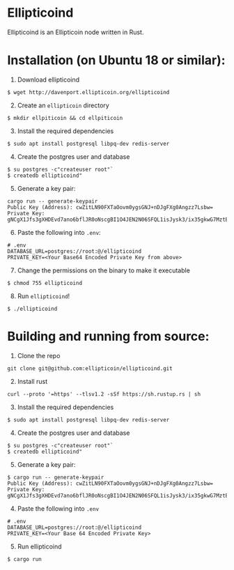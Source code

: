 Ellipticoind
==========

Ellipticoind is an Ellipticoin node written in Rust.

Installation (on Ubuntu 18 or similar):
==========================
1. Download ellipticoind

```
$ wget http://davenport.ellipticoin.org/ellipticoind
```

2. Create an `ellipticoin` directory

```
$ mkdir ellpiticoin && cd ellpiticoin
```


3. Install the required dependencies

```
$ sudo apt install postgresql libpq-dev redis-server
```

4. Create the postgres user and database

```
$ su postgres -c"createuser root"`
$ createdb ellipticoind"
```

5. Generate a key pair:

```
cargo run -- generate-keypair
Public Key (Address): cwZitLN90FXTaOovm0ygsGNJ+nDJgFXg0Angzz7Lsbw=
Private Key: gNCgX1Jfs3gXHDEvd7ano6bflJR0oNscgBI1O4JEN2N06SFQL1isJysk3/ix35gkwG7MztBrGv2iO/q2Th7SnQ==
```


6. Paste the following into `.env`:

```
# .env
DATABASE_URL=postgres://root:@/ellipticoind
PRIVATE_KEY=<Your Base64 Encoded Private Key from above>
```

7. Change the permissions on the binary to make it executable

```
$ chmod 755 ellipticoind
```

8. Run `ellipticoind`!

```
$ ./ellipticoind
```


Building and running from source:
==========================
1. Clone the repo

```
git clone git@github.com:ellipticoin/ellipticoind.git 
```

2. Install rust

```
curl --proto '=https' --tlsv1.2 -sSf https://sh.rustup.rs | sh
```

3. Install the required dependencies

```
$ sudo apt install postgresql libpq-dev redis-server
```

4. Create the postgres user and database

```
$ su postgres -c"createuser root"`
$ createdb ellipticoind"
```

5. Generate a key pair:

```
$ cargo run -- generate-keypair
Public Key (Address): cwZitLN90FXTaOovm0ygsGNJ+nDJgFXg0Angzz7Lsbw=
Private Key: gNCgX1Jfs3gXHDEvd7ano6bflJR0oNscgBI1O4JEN2N06SFQL1isJysk3/ix35gkwG7MztBrGv2iO/q2Th7SnQ==
```

4. Paste the following into `.env`

```
# .env
DATABASE_URL=postgres://root:@/ellipticoind
PRIVATE_KEY=<Your Base 64 Encoded Private Key>
```

5. Run  ellipticoind

```
$ cargo run
```
